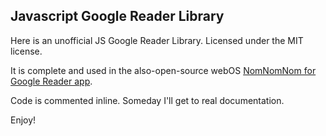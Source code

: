 ## Javascript Google Reader Library  ##

Here is an unofficial JS Google Reader Library. Licensed under the MIT license. 

It is complete and used in the also-open-source webOS [NomNomNom for Google Reader app](https://github.com/Tibfib/NomNomNom-for-Google-Reader).

Code is commented inline. Someday I'll get to real documentation.

Enjoy!